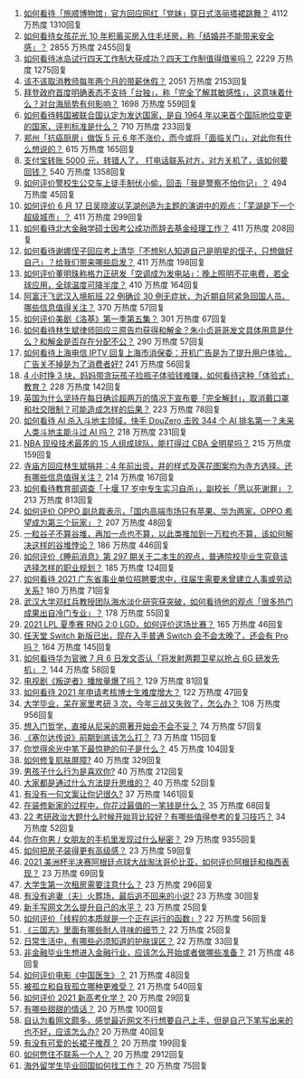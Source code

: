 1. [如何看待「旅顺博物馆」官方回应网红「党妹」穿日式洛丽塔裙跳舞？](https://www.zhihu.com/question/470365349) 4112 万热度 1310回复
1. [如何看待女孩花光 10 年积蓄买房入住毛坯房，称「结婚并不能带来安全感」？](https://www.zhihu.com/question/470358346) 2855 万热度 2455回复
1. [如何看待冰岛试行四天工作制大获成功？四天工作制值得借鉴吗？](https://www.zhihu.com/question/470410629) 2229 万热度 1275回复
1. [该不该取消教师每年两个月的带薪休假？](https://www.zhihu.com/question/470469068) 2051 万热度 2153回复
1. [拜登政府首度明确表态不支持「台独」，称「完全了解其敏感性」，这意味着什么？对台海局势有何影响？](https://www.zhihu.com/question/470580147) 1698 万热度 559回复
1. [如何看待韩国被联合国认定为发达国家，是自 1964 年以来首个国际地位变更的国家，评判标准是什么？](https://www.zhihu.com/question/470588614) 710 万热度 233回复
1. [郑州「抗癌厨房」做饭 5 元 6 年不涨价，而今或将「面临关门」，对此你有什么想说的？](https://www.zhihu.com/question/470452348) 615 万热度 165回复
1. [支付宝转账 5000 元，转错人了， 打电话联系对方，对方关机了，该如何要回钱？](https://www.zhihu.com/question/351571558) 540 万热度 1358回复
1. [如何评价警校生公交车上徒手制伏小偷，回击「我是警察不怕你记」？](https://www.zhihu.com/question/470605067) 494 万热度 45回复
1. [如何评价 6 月 17 日吴晓波以芜湖创造为主题的演讲中的观点：「芜湖是下一个超级城市」？](https://www.zhihu.com/question/466274708) 411 万热度 299回复
1. [如何看待北大金融学硕士因考公成功而辞去基金经理工作？](https://www.zhihu.com/question/470568734) 411 万热度 208回复
1. [如何看待谢娜侄子回应考上清华「不想别人知道自己是明星的侄子，只想做好自己」？给我们带来哪些启发？](https://www.zhihu.com/question/470425395) 411 万热度 198回复
1. [如何评价董明珠称格力正研发「空调成为发电站」：晚上照明不花电费，若全球应用，全球温度可降半度？](https://www.zhihu.com/question/470429897) 410 万热度 164回复
1. [阿富汗飞武汉入境航班 22 例确诊 30 例无症状，为近期自阿紧急回国人员。哪些信息值得关注？](https://www.zhihu.com/question/470593519) 370 万热度 57回复
1. [如何评价美剧《洛基》第一季第五集？](https://www.zhihu.com/question/469082564) 301 万热度 67回复
1. [如何看待林生斌律师回应三原告均获得和解金？朱小贞哥哥发文具体用意是什么？和解金是否存在分配不公？](https://www.zhihu.com/question/469903790) 290 万热度 57回复
1. [如何看待上海电信 IPTV 回复上海市消保委：开机广告是为了提升用户体验，广告关不掉是为了消费者好?](https://www.zhihu.com/question/470272548) 241 万热度 56回复
1. [4 小时挣 3 块，妈妈带贪玩孩子捡瓶子体验钱难赚，如何看待这种「体验式」教育？](https://www.zhihu.com/question/470535137) 228 万热度 142回复
1. [英国为什么坚持在每日确诊超两万的情况下宣布要「完全解封」，取消戴口罩和社交限制？可能造成怎样的后果？](https://www.zhihu.com/question/470082644) 223 万热度 78回复
1. [如何看待 AI 杀入斗地主领域，快手 DouZero 击败 344 个 AI 排名第一？未来人类斗地主能斗过 AI 吗？](https://www.zhihu.com/question/470431274) 218 万热度 231回复
1. [NBA 现役技术最差的 15 人组成球队，能打得过 CBA 全明星吗？](https://www.zhihu.com/question/467877445) 215 万热度 159回复
1. [寺庙方回应林生斌捐井：4 年前出资，井的样式及莲花图案均为寺方选择。还有哪些信息值得关注？](https://www.zhihu.com/question/470587142) 214 万热度 167回复
1. [如何看待教育部调查「十堰 17 岁中专生实习自杀」，副校长「愿以死谢罪」？](https://www.zhihu.com/question/470564757) 213 万热度 813回复
1. [如何评价 OPPO 副总裁表示，「国内高端市场只有苹果、华为两家，OPPO 希望成为第三个玩家」？](https://www.zhihu.com/question/470535816) 207 万热度 48回复
1. [一粒谷子不算谷堆，再加一点也不算，以此类推加到一万粒也不算，该如何解决这样的谷堆悖论？](https://www.zhihu.com/question/455083603) 186 万热度 446回复
1. [如何评价《睡前消息》第 297 期关于二本生的观点，普通院校毕业生究竟该选择怎样的职业规划？](https://www.zhihu.com/question/470490474) 185 万热度 124回复
1. [如何看待 2021 广东省事业单位招聘要求中，往届生需要未曾建立人事或劳动关系?](https://www.zhihu.com/question/470133715) 180 万热度 71回复
1. [武汉大学邓红兵教授团队海水淡化研究获突破，如何看待他的观点「很多热门成果出自冷门专业」？](https://www.zhihu.com/question/470617704) 178 万热度 55回复
1. [2021 LPL 夏季赛 RNG 2:0 LGD，如何评价这场比赛？](https://www.zhihu.com/question/470681114) 165 万热度 46回复
1. [任天堂 Switch 新版已出，现在入手普通 Switch 会不会太晚了，还会有 Pro 吗？](https://www.zhihu.com/question/425260879) 164 万热度 145回复
1. [如何看待华为官微 7 月 6 日发文否认「将发射两颗卫星以抢占 6G 研发先机」？](https://www.zhihu.com/question/470367051) 144 万热度 58回复
1. [电视剧《叛逆者》播放量爆了吗？](https://www.zhihu.com/question/468364234) 129 万热度 81回复
1. [如何看待 2021 年申请考核博士生难度增大？](https://www.zhihu.com/question/430374942) 122 万热度 47回复
1. [大学毕业，呆在家里考研 3 次，今年三战又失败了，怎么办？](https://www.zhihu.com/question/41692093) 108 万热度 956回复
1. [想入门哲学，直接从尼采的原著开始会不会不妥？](https://www.zhihu.com/question/465167597) 74 万热度 57回复
1. [《塞尔达传说》前期到底该怎么打？](https://www.zhihu.com/question/444332434) 73 万热度 115回复
1. [你觉得余光中笔下最惊艳的句子是什么？](https://www.zhihu.com/question/440817750) 45 万热度 104回复
1. [如何修复肌肤屏障?](https://www.zhihu.com/question/318814504) 40 万热度 329回复
1. [男孩子什么行为是喜欢你?](https://www.zhihu.com/question/459337094) 40 万热度 212回复
1. [大家都是通过什么方法提升思维的？](https://www.zhihu.com/question/468908005) 40 万热度 52回复
1. [有没有一句文案让你记很久?](https://www.zhihu.com/question/432213645) 37 万热度 1461回复
1. [在装修新家的过程中，你花过最值的一笔钱是什么？](https://www.zhihu.com/question/468840855) 35 万热度 68回复
1. [22 考研政治大题什么时候开始背比较好？有哪些值得参考的复习技巧？](https://www.zhihu.com/question/470122007) 34 万热度 52回复
1. [你在你男 / 女朋友的手机里发现过什么秘密？](https://www.zhihu.com/question/309282780) 29 万热度 9355回复
1. [如何把房子装得更有高级感？](https://www.zhihu.com/question/460724070) 23 万热度 59回复
1. [2021 美洲杯半决赛阿根廷点球大战淘汰哥伦比亚，如何评价阿根廷和梅西表现？](https://www.zhihu.com/question/470610904) 23 万热度 69回复
1. [大学生第一次租房需要注意什么？](https://www.zhihu.com/question/300610447) 23 万热度 296回复
1. [有没有追妻（夫）火葬场，最后追不回来的小说?](https://www.zhihu.com/question/468268590) 23 万热度 30回复
1. [新手写网文怎么提升自己的水平？](https://www.zhihu.com/question/470261319) 23 万热度 25回复
1. [如何评价「线程的本质就是一个正在运行的函数」?](https://www.zhihu.com/question/469947035) 22 万热度 56回复
1. [《三国志》里面有哪些耐人寻味的细节？](https://www.zhihu.com/question/48084045) 22 万热度 25回复
1. [日常生活中，有哪些必须知道的护肤误区？](https://www.zhihu.com/question/467117508) 22 万热度 33回复
1. [非金融毕业生想进入金融行业，应该怎么开始或者做哪些准备？](https://www.zhihu.com/question/34945971) 21 万热度 48回复
1. [如何评价电影《中国医生》？](https://www.zhihu.com/question/448519150) 21 万热度 48回复
1. [被孤立和自我孤立哪种更难受？](https://www.zhihu.com/question/468616953) 21 万热度 540回复
1. [如何评价 2021 新高考化学？](https://www.zhihu.com/question/463845980) 20 万热度 29回复
1. [有哪些甜甜的情话？](https://www.zhihu.com/question/460123635) 20 万热度 100回复
1. [自认为看网文颇多，感觉最近网文不行想要自己上手，但是自己下笔写出来的也不好，应该怎么办?](https://www.zhihu.com/question/462450572) 20 万热度 40回复
1. [有没有可爱的长裙子推荐？](https://www.zhihu.com/question/446771263) 20 万热度 199回复
1. [如何憋住不联系一个人？](https://www.zhihu.com/question/417595335) 20 万热度 2912回复
1. [海外留学生毕业回国如何找工作？](https://www.zhihu.com/question/267051114) 20 万热度 75回复